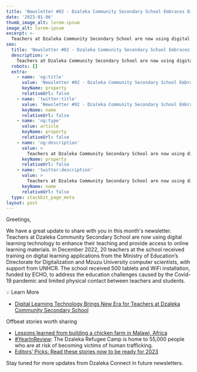 ```yaml
---
title: 'Newsletter #02 - Dzaleka Community Secondary School Embraces Digital Learning Technology'
date: '2023-01-06'
thumb_image_alt: lorem-ipsum
image_alt: lorem-ipsum
excerpt: >-
  Teachers at Dzaleka Community Secondary School are now using digital learning technology to enhance their teaching and provide access to online learning materials.
seo:
  title: 'Newsletter #02 - Dzaleka Community Secondary School Embraces Digital Learning Technology'
  description: >
    Teachers at Dzaleka Community Secondary School are now using digital learning technology to enhance their teaching and provide access to online learning materials.
  robots: []
  extra:
    - name: 'og:title'
      value: 'Newsletter #02 - Dzaleka Community Secondary School Embraces Digital Learning Technology'
      keyName: property
      relativeUrl: false
    - name: 'twitter:title'
      value: 'Newsletter #02 - Dzaleka Community Secondary School Embraces Digital Learning Technology'
      keyName: name
      relativeUrl: false
    - name: 'og:type'
      value: article
      keyName: property
      relativeUrl: false
    - name: 'og:description'
      value: >
        Teachers at Dzaleka Community Secondary School are now using digital learning technology to enhance their teaching and provide access to online learning materials.
      keyName: property
      relativeUrl: false
    - name: 'twitter:description'
      value: >
        Teachers at Dzaleka Community Secondary School are now using digital learning technology to enhance their teaching and provide access to online learning materials.
      keyName: name
      relativeUrl: false
  type: stackbit_page_meta
layout: post
---
```

Greetings,

We have a great update to share with you in this month's newsletter. Teachers at Dzaleka Community Secondary School are now using digital learning technology to enhance their teaching and provide access to online learning materials. In December 2022, 20 teachers at the school received training on digital learning applications from the Ministry of Education’s Directorate for Digitalization and Mzuzu University computer scientists, with support from UNHCR. The school received 500 tablets and WiFi installation, funded by ECHO, to address the education challenges caused by the Covid-19 pandemic and limited physical contact between teachers and students.

💡 Learn More
- [Digital Learning Technology Brings New Era for Teachers at Dzaleka Community Secondary School](https://www.dzaleka.com/2023/01/digital-learning-technology-brings-new.html)

Offbeat stories worth sharing
- [Lessons learned from building a chicken farm in Malawi, Africa](https://www.thechurchnews.com/members/2023/1/5/23539663/lessons-learned-from-building-chicken-farm-dzaleka-refugee-camp-malawi-africa)
- [#YearInReview](https://twitter.com/UNODC_HTMSS/status/1609897421231857664): The Dzaleka Refugee Camp is home to 55,000 people who are at risk of becoming victims of human trafficking.
- [Editors’ Picks: Read these stories now to be ready for 2023](https://www.dzaleka.com/2023/01/editors-picks-read-these-stories-now-to.html)

Stay tuned for more updates from Dzaleka Connect in future newsletters.